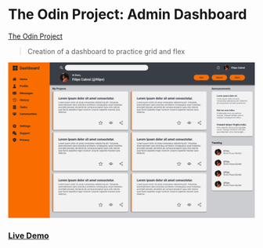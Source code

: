 # The Odin Project: Admin Dashboard

[The Odin Project](https://www.theodinproject.com/lessons/node-path-intermediate-html-and-css-admin-dashboard)

> Creation of a dashboard to practice grid and flex  

![Dashboard screenshot](https://github.com/FilipeCabral97/admin-dashboard/blob/main/Screenshot.jpg)

### [Live Demo](https://filipecabral97.github.io/admin-dashboard/)
